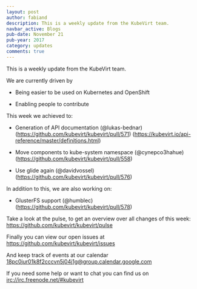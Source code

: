 ```yaml
---
layout: post
author: fabiand
description: This is a weekly update from the KubeVirt team.
navbar_active: Blogs
pub-date: November 21
pub-year: 2017
category: updates
comments: true
---
```


This is a weekly update from the KubeVirt team.

We are currently driven by

-   Being easier to be used on Kubernetes and OpenShift

-   Enabling people to contribute

<!-- more -->
This week we achieved to:

-   Generation of API documentation (@lukas-bednar)
    (<https://github.com/kubevirt/kubevirt/pull/571>)
    (<https://kubevirt.io/api-reference/master/definitions.html>)

-   Move components to kube-system namespace (@cynepco3hahue)
    (<https://github.com/kubevirt/kubevirt/pull/558>)

-   Use glide again (@davidvossel)
    (<https://github.com/kubevirt/kubevirt/pull/576>)

In addition to this, we are also working on:

-   GlusterFS support (@humblec)
    (<https://github.com/kubevirt/kubevirt/pull/578>)

Take a look at the pulse, to get an overview over all changes of this
week: <https://github.com/kubevirt/kubevirt/pulse>

Finally you can view our open issues at
<https://github.com/kubevirt/kubevirt/issues>

And keep track of events at our calendar
[18pc0jur01k8f2cccvn5j04j1g@group.calendar.google.com](https://calendar.google.com/calendar/embed?src=18pc0jur01k8f2cccvn5j04j1g@group.calendar.google.com)

If you need some help or want to chat you can find us on
<irc://irc.freenode.net/#kubevirt>
